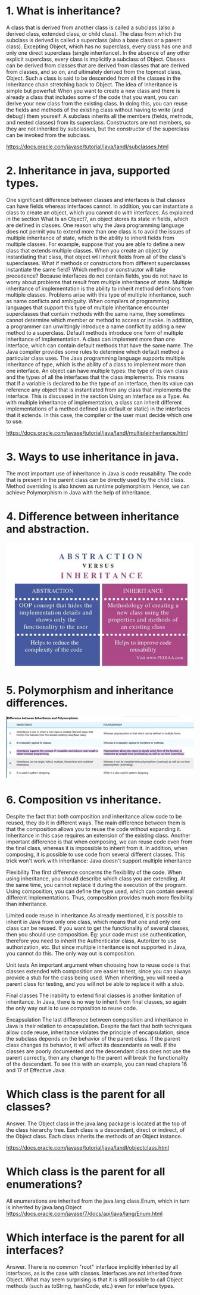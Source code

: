 # 1.      What is inheritance?
A class that is derived from another class is called a subclass (also a derived class, extended class, or child class). The class from which the subclass is derived is called a superclass (also a base class or a parent class).
Excepting Object, which has no superclass, every class has one and only one direct superclass (single inheritance). In the absence of any other explicit superclass, every class is implicitly a subclass of Object.
Classes can be derived from classes that are derived from classes that are derived from classes, and so on, and ultimately derived from the topmost class, Object. Such a class is said to be descended from all the classes in the inheritance chain stretching back to Object.
The idea of inheritance is simple but powerful: When you want to create a new class and there is already a class that includes some of the code that you want, you can derive your new class from the existing class. In doing this, you can reuse the fields and methods of the existing class without having to write (and debug!) them yourself.
A subclass inherits all the members (fields, methods, and nested classes) from its superclass. Constructors are not members, so they are not inherited by subclasses, but the constructor of the superclass can be invoked from the subclass.

https://docs.oracle.com/javase/tutorial/java/IandI/subclasses.html


# 2.      Inheritance in java, supported types.
One significant difference between classes and interfaces is that classes can have fields whereas interfaces cannot. In addition, you can instantiate a class to create an object, which you cannot do with interfaces. As explained in the section What Is an Object?, an object stores its state in fields, which are defined in classes. One reason why the Java programming language does not permit you to extend more than one class is to avoid the issues of multiple inheritance of state, which is the ability to inherit fields from multiple classes. For example, suppose that you are able to define a new class that extends multiple classes. When you create an object by instantiating that class, that object will inherit fields from all of the class's superclasses. What if methods or constructors from different superclasses instantiate the same field? Which method or constructor will take precedence? Because interfaces do not contain fields, you do not have to worry about problems that result from multiple inheritance of state.
Multiple inheritance of implementation is the ability to inherit method definitions from multiple classes. Problems arise with this type of multiple inheritance, such as name conflicts and ambiguity. When compilers of programming languages that support this type of multiple inheritance encounter superclasses that contain methods with the same name, they sometimes cannot determine which member or method to access or invoke. In addition, a programmer can unwittingly introduce a name conflict by adding a new method to a superclass. Default methods introduce one form of multiple inheritance of implementation. A class can implement more than one interface, which can contain default methods that have the same name. The Java compiler provides some rules to determine which default method a particular class uses.
The Java programming language supports multiple inheritance of type, which is the ability of a class to implement more than one interface. An object can have multiple types: the type of its own class and the types of all the interfaces that the class implements. This means that if a variable is declared to be the type of an interface, then its value can reference any object that is instantiated from any class that implements the interface. This is discussed in the section Using an Interface as a Type.
As with multiple inheritance of implementation, a class can inherit different implementations of a method defined (as default or static) in the interfaces that it extends. In this case, the compiler or the user must decide which one to use.

https://docs.oracle.com/javase/tutorial/java/IandI/multipleinheritance.html

# 3.      Ways to use inheritance in java.
The most important use of inheritance in Java is code reusability. The code that is present in the parent class can be directly used by the child class. Method overriding is also known as runtime polymorphism. Hence, we can achieve Polymorphism in Java with the help of inheritance.

# 4.      Difference between inheritance and abstraction.
![img_9.png](img_9.png)


# 5.      Polymorphism and inheritance differences.
![img_8.png](img_8.png)


# 6.      Composition vs inheritance.
Despite the fact that both composition and inheritance allow code to be reused, they do it in different ways. The main difference between them is that the composition allows you to reuse the code without expanding it. Inheritance in this case requires an extension of the existing class. Another important difference is that when composing, we can reuse code even from the final class, whereas it is impossible to inherit from it. In addition, when composing, it is possible to use code from several different classes. This trick won't work with inheritance: Java doesn't support multiple inheritance

Flexibility
The first difference concerns the flexibility of the code. When using inheritance, you should describe which class you are extending. At the same time, you cannot replace it during the execution of the program. Using composition, you can define the type used, which can contain several different implementations. Thus, composition provides much more flexibility than inheritance.

Limited code reuse in inheritance
As already mentioned, it is possible to inherit in Java from only one class, which means that one and only one class can be reused. If you want to get the functionality of several classes, then you should use composition. Eg: your code must use authentication, therefore you need to inherit the Authenticator class, Autorizer to use authorization, etc. But since multiple inheritance is not supported in Java, you cannot do this. The only way out is composition.

Unit tests
An important argument when choosing how to reuse code is that classes extended with composition are easier to test, since you can always provide a stub for the class being used. When inheriting, you will need a parent class for testing, and you will not be able to replace it with a stub.

Final classes
The inability to extend final classes is another limitation of inheritance. In Java, there is no way to inherit from final classes, so again the only way out is to use composition to reuse code.

Encapsulation
The last difference between composition and inheritance in Java is their relation to encapsulation. Despite the fact that both techniques allow code reuse, inheritance violates the principle of encapsulation, since the subclass depends on the behavior of the parent class. If the parent class changes its behavior, it will affect its descendants as well. If the classes are poorly documented and the descendant class does not use the parent correctly, then any change to the parent will break the functionality of the descendant. To see this with an example, you can read chapters 16 and 17 of Effective Java.

# Which class is the parent for all classes?
Answer. The Object class in the java.lang package is located at the top of the class hierarchy tree. Each class is a descendant, direct or indirect, of the Object class. Each class inherits the methods of an Object instance.

https://docs.oracle.com/javase/tutorial/java/IandI/objectclass.html

# Which class is the parent for all enumerations?

All enumerations are inherited from the java.lang class.Enum, which in turn is inherited by java.lang.Object
https://docs.oracle.com/javase/7/docs/api/java/lang/Enum.html

# Which interface is the parent for all interfaces?
Answer. There is no common "root" interface implicitly inherited by all interfaces, as is the case with classes. Interfaces are not inherited from Object.
What may seem surprising is that it is still possible to call Object methods (such as toString, hashCode, etc.) even for interface types.
